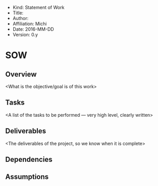 - Kind: Statement of Work
- Title: <Task Name>
- Author: <Full Name>
- Affiliation: Michi
- Date: 2016-MM-DD
- Version: 0.y

# SOW

## Overview

<What is the objective/goal is of this work>

## Tasks

<A list of the tasks to be performed — very high level, clearly written>

## Deliverables

<The deliverables of the project, so we know when it is complete>

## Dependencies

<SOWs that need to be done first for this to be viable>

## Assumptions

<Any assumption made in why this work needs to be done>
